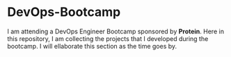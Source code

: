 # DevOps-Bootcamp

I am attending a DevOps Engineer Bootcamp sponsored by **Protein**. Here in this repository, I am collecting the projects that I developed during the bootcamp. I will ellaborate this section as the time goes by.

